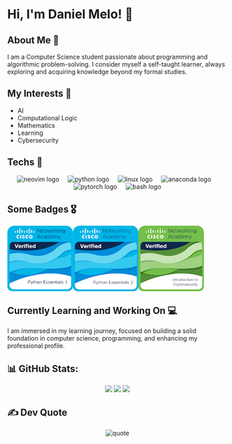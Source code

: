 # Hi, I'm Daniel Melo! 👋

## About Me 🚀

I am a Computer Science student passionate about programming and algorithmic problem-solving. I consider myself a self-taught learner, always exploring and acquiring knowledge beyond my formal studies.

## My Interests 🧠

- AI
- Computational Logic
- Mathematics
- Learning
- Cybersecurity

## Techs 🤖

<div align="center">
  <img src="https://skillicons.dev/icons?i=neovim" height="40" alt="neovim logo"  />
  <img width="12" />
  <img src="https://skillicons.dev/icons?i=py" height="40" alt="python logo"  />
  <img width="12" />
  <img src="https://skillicons.dev/icons?i=linux" height="40" alt="linux logo"  />
  <img width="12" />
  <img src="https://cdn.jsdelivr.net/gh/devicons/devicon/icons/anaconda/anaconda-original.svg" height="40" alt="anaconda logo"  />
  <img width="12" />
  <img src="https://skillicons.dev/icons?i=pytorch" height="40" alt="pytorch logo"  />
  <img width="12" />
  <img src="https://skillicons.dev/icons?i=bash" height="40" alt="bash logo"  />
</div>

## Some Badges 🎖️

<div align="center"; style="display: flex;">
  <img src="/badges/python-essentials-1.1.png" alt="Python essentials 1" width="150" height="150"/>
  <img src="/badges/python-essentials-2.png" alt="Python essentials 2" width="150" height="150"/>
  <img src="/badges/introduction-to-cybersecurity.png" alt="Cybersecurity" width="150" height="150"/>
</div>

## Currently Learning and Working On 💻

I am immersed in my learning journey, focused on building a solid foundation in computer science, programming, and enhancing my professional profile.

## 📊 GitHub Stats:
<div align="center">
  <img src="https://github-readme-stats.vercel.app/api?username=dmeloca¿&theme=rose_pine&hide_border=true&include_all_commits=false&count_private=false"/>  
  <img src="https://github-readme-streak-stats.herokuapp.com/?user=dmeloca&theme=rose_pine&hide_border=true"/>
  <img src="https://github-readme-stats.vercel.app/api/top-langs/?username=dmeloca&theme=rose_pine&hide_border=true&include_all_commits=false&count_private=false&layout=compact"/>
</div>


## ✍️ Dev Quote
<div align="center">
  <img src="https://quotes-github-readme.vercel.app/api?type=horizontal&theme=tokyonight" alt="quote"/>
</div>


